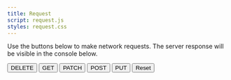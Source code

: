 ```yaml
---
title: Request
script: request.js
styles: request.css
---
```


Use the buttons below to make network requests. The server response will be visible in the console below.

<div id="request">
    <div data-button-container>
        <button data-method="DELETE">DELETE</button>
        <button data-method="GET">GET</button>
        <button data-method="PATCH">PATCH</button>
        <button data-method="POST">POST</button>
        <button data-method="PUT">PUT</button>
        <button data-reset>Reset</button>
    </div>
    <pre data-console></pre>
</div>